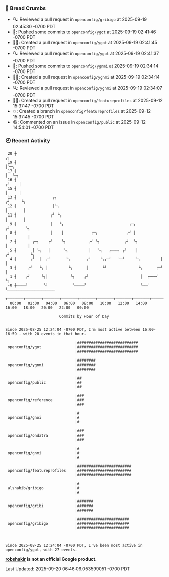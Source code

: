 ### 🍞 Bread Crumbs

 * 🔍: Reviewed a pull request in  `openconfig/gribigo` at 2025-09-19 02:45:30 -0700 PDT
 * 🚢: Pushed some commits to `openconfig/ygot` at 2025-09-19 02:41:46 -0700 PDT
 * ✍🏼: Created a pull request in `openconfig/ygot` at 2025-09-19 02:41:45 -0700 PDT
 * 🔍: Reviewed a pull request in  `openconfig/ygot` at 2025-09-19 02:41:37 -0700 PDT
 * 🚢: Pushed some commits to `openconfig/ygnmi` at 2025-09-19 02:34:14 -0700 PDT
 * ✍🏼: Created a pull request in `openconfig/ygnmi` at 2025-09-19 02:34:14 -0700 PDT
 * 🔍: Reviewed a pull request in  `openconfig/ygnmi` at 2025-09-19 02:34:07 -0700 PDT
 * ✍🏼: Created a pull request in `openconfig/featureprofiles` at 2025-09-12 15:37:47 -0700 PDT
 * 💥: Created a branch in `openconfig/featureprofiles` at 2025-09-12 15:37:45 -0700 PDT
 * 😃: Commented on an issue in `openconfig/public` at 2025-09-12 14:54:01 -0700 PDT

### 🕘 Recent Activity
```
 20 ┼                                                                    ╭╮
 19 ┤                                                                    │╰─╮
 17 ┤                                                                    │  ╰─╮
 16 ┤                                                                   ╭╯    │
 15 ┤                                                                   │     │
 13 ┤                ╭╮                                                ╭╯     ╰╮
 12 ┤                │╰╮                                               │       │
 11 ┤               ╭╯ ╰╮                                              │       │
  9 ┤               │   ╰╮                             ╭─╮            ╭╯       ╰╮
  8 ┤               │    │            ╭─╮             ╭╯ │            │         │
  7 ┤       ╭─╮    ╭╯    ╰╮          ╭╯ ╰╮           ╭╯  ╰╮           │         │
  5 ┤       │ ╰╮   │      ╰╮         │   ╰╮   ╭───╮ ╭╯    │          ╭╯         ╰╮
  4 ┤      ╭╯  │  ╭╯       ╰╮       ╭╯    ╰╮╭─╯   ╰─╯     ╰╮         │           │
  3 ┤     ╭╯   ╰╮ │         ╰╮      │      ╰╯              ╰╮      ╭─╯           │
  1 ┤    ╭╯     ╰╮│          ╰╮    ╭╯                       │  ╭───╯             ╰╮
 -0 ┼────╯       ╰╯           ╰────╯                        ╰──╯                  ╰─────────────────────
    +───────+───────+───────+───────+───────+───────+───────+───────+───────+───────+───────+───────+────
  00:00   02:00   04:00   06:00   08:00   10:00   12:00   14:00   16:00   18:00   20:00   22:00   00:00   

						Commits by Hour of Day


Since 2025-08-25 12:24:04 -0700 PDT, I'm most active between 16:00-16:59 - with 20 events in that hour.

```



```
                               |###########################
 openconfig/ygot               |###########################
                               |###########################

                               |########
 openconfig/ygnmi              |########
                               |########

                               |##
 openconfig/public             |##
                               |##

                               |###
 openconfig/reference          |###
                               |###

                               |#
 openconfig/gnoi               |#
                               |#

                               |###
 openconfig/ondatra            |###
                               |###

                               |#
 openconfig/gnmi               |#
                               |#

                               |########################
 openconfig/featureprofiles    |########################
                               |########################

                               |#
 alshabib/gribigo              |#
                               |#

                               |#######
 openconfig/gribi              |#######
                               |#######

                               |#######################
 openconfig/gribigo            |#######################
                               |#######################



Since 2025-08-25 12:24:04 -0700 PDT, I've been most active in openconfig/ygot, with 27 events.

```
**[robshakir](mailto:robjs@google.com) is not an official Google product.**  


Last Updated: 2025-09-20 06:46:06.053599051 -0700 PDT
